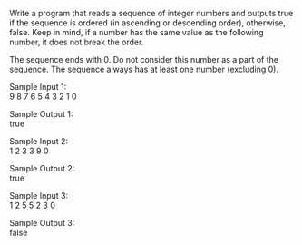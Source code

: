 Write a program that reads a sequence of integer numbers and outputs true if the sequence is ordered (in ascending or descending order), otherwise, false. Keep in mind, if a number has the same value as the following number, it does not break the order.

The sequence ends with 0. Do not consider this number as a part of the sequence. The sequence always has at least one number (excluding 0).

Sample Input 1:<br>
9 8 7 6 5 4 3 2 1 0

Sample Output 1:<br>
true

Sample Input 2:<br>
1 2 3 3 9 0

Sample Output 2:<br>
true

Sample Input 3:<br>
1 2 5 5 2 3 0

Sample Output 3:<br>
false